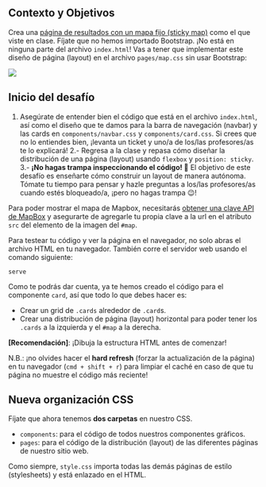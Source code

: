 ## Contexto y Objetivos

Crea una [página de resultados con un mapa fijo (sticky map)](https://lewagon.github.io/layouts-demo/flexbox-grid-layout.html) como el que viste en clase. Fíjate que no hemos importado Bootstrap. ¡No está en ninguna parte del archivo `index.html`! Vas a tener que implementar este diseño de página (layout) en el archivo `pages/map.css` sin usar Bootstrap:

![](https://raw.githubusercontent.com/lewagon/fullstack-images/master/frontend/map-example.png)

## Inicio del desafío

1. Asegúrate de entender bien el código que está en el archivo `index.html`, así como el diseño que te damos para la barra de navegación (navbar) y las cards en `components/navbar.css` y `components/card.css`. Si crees que no lo entiendes bien, ¡levanta un ticket y uno/a de los/las profesores/as te lo explicará!
2.- Regresa a la clase y repasa cómo diseñar la distribución de una página (layout) usando  `flexbox` y `position: sticky`.
3.- **¡No hagas trampa inspeccionando el código! 🔎** El objetivo de este desafío es enseñarte cómo construir un layout de manera autónoma. Tómate tu tiempo para pensar y hazle preguntas a los/las profesores/as cuando estés bloqueado/a, ¡pero no hagas trampa 😉!


Para poder mostrar el mapa de Mapbox, necesitarás [obtener una clave API de MapBox](https://www.mapbox.com/account/access-tokens/) y asegurarte de agregarle tu propia clave a la url en el atributo `src` del elemento de la imagen del `#map`.

Para testear tu código y ver la página en el navegador, no solo abras el archivo HTML en tu navegador. También corre el servidor web usando el comando siguiente:

```
serve
```
Como te podrás dar cuenta, ya te hemos creado el código para el componente `card`, así que todo lo que debes hacer es:

- Crear un grid de `.cards` alrededor de `.card`s.
- Crear una distribución de página (layout) horizontal para poder tener los `.cards` a la izquierda y el `#map` a la derecha.

**[Recomendación]**: ¡Dibuja la estructura HTML antes de comenzar!

N.B.: ¡no olvides hacer el **hard refresh** (forzar la actualización de la página) en tu navegador (`cmd + shift + r`) para limpiar el caché en caso de que tu página no muestre el código más reciente!

## Nueva organización CSS

Fíjate que ahora tenemos **dos carpetas** en nuestro CSS.

-  `components`: para el código de todos nuestros componentes gráficos.
-  `pages`: para el código de la distribución (layout) de las diferentes páginas de nuestro sitio web.

Como siempre, `style.css` importa todas las demás páginas de estilo (stylesheets) y está enlazado en el HTML.

